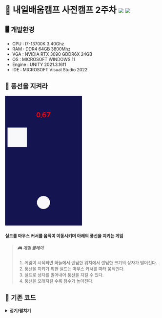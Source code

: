 # 🌸 내일배움캠프 사전캠프 2주차 <img src="https://img.shields.io/badge/Unity-FFFFFF?style=flat&logo=Unity&logoColor=5D5D5D"/> <img src="https://img.shields.io/badge/C%23-5D5D5D?style=flat&logo=csharp&logoColor=FFFFFF"/>   
## 🖥 개발환경    

* CPU : I7-13700K 3.40Ghz    
* RAM : DDR4 64GB 3800Mhz    
* VGA : NVIDIA RTX 3090 GDDR6X 24GB    
* OS : MICROSOFT WINDOWS 11    
* Engine : UNITY 2021.3.16f1    
* IDE : MICROSOFT Visual Studio 2022

## 🎈 풍선을 지켜라    
<img src="/IMGS/game2.gif" width="50%" height="50%" title="game" alt="Game"></img>    
#### 실드를 마우스 커서를 움직여 이동시키며 아래의 풍선을 지키는 게임    
> ##### 🎮 게임 플레이
> 1. 게임이 시작되면 하늘에서 랜덤한 위치에서 랜덤한 크기의 상자가 떨어진다.    
> 2. 풍선을 지키기 위한 실드는 마우스 커서를 따라 움직인다.    
> 3. 실드로 상자를 밀어내어 풍선을 지킬 수 있다.    
> 4. 풍선을 오래지킬 수록 점수가 높아진다.    

## 🔑 기존 코드
<details><summary><b>접기/펼치기</b></summary>

    
<details>
<summary>    
<b>GameManager.cs</b>
</summary>

```csharp
using System.Collections;
using System.Collections.Generic;
using UnityEngine;
using UnityEngine.UI;

public class GameManager : MonoBehaviour
{
    public static GameManager Instance;

    public GameObject square;
    public GameObject endPanel;
    public Text timeTxt;
    public Text nowScore;
    public Text bestScore;
    public Animator anim;

    float time = 0f;
    bool isPlay = true; // PlayerPrefs 기능을 사용할 때 필요한 Key 이름을 변수에 저장하여 오타 방지
    string key = "bestScore";

    void Awake()
    {
        // 인스턴스가 비어있는 상태라면 인스턴스 지정
        if (Instance == null)
            Instance = this;
    }

    // Start is called before the first frame update
    void Start()
    {
        Time.timeScale = 1.0f;
        InvokeRepeating("MakeSquare", 0.0f, 1f); // square 오브젝트를 생성하는 MakeSquare 함수를 게임시작 0초 후부터 1초마다 실행
    }

    // Update is called once per frame
    void Update()
    {
        // 게임 플레이 중일 경우 시간(점수) 상승 및 표시
        if (isPlay)
        {
            time += Time.deltaTime;
            timeTxt.text = time.ToString("N2");
        }
    }

    void MakeSquare()
    {
        Instantiate(square);
    }

    public void GameOver()
    {
        isPlay = false; // 점수 및 시간이 오르는 것을 정지
        anim.SetBool("isDie", true); // 풍선이 터지는 애니메이션을 bool 값을 바꾸어 재생
        Invoke("TimeStop", 0.5f); // 애니메이션을 보기 전에 게임이 멈춰버리는 것을 방지하기 위해 0.5초 뒤에 TimeStop 함수 실행
        nowScore.text = time.ToString("N2");

        // PlayerPrefs를 통해 최고 점수를 디스크에 저장하는 기능
        // HasKey(key)는 해당 이름으로 저장된 PlayerPrefs가 있는지 확인 true,false 반환
        if (PlayerPrefs.HasKey(key)) 
        {
            // GetFloat는 Float 값으로 저장된 PlayerPrefs를 불러와 best라는 이름의 float 변수에 저장
            float best = PlayerPrefs.GetFloat(key);
            if (best < time)
            {
                // 이번 기록이 best보다 높을 경우 SetFloat를 통해 최고기록 값을 다시 저장해줌
                PlayerPrefs.SetFloat(key, time);
                bestScore.text = time.ToString("N2");
            }
            else
            {
                bestScore.text = best.ToString("N2");
            }
        }
        // 저장된 PlayerPrefs가 없다면. 즉, 저장된 최고 기록이 없다면 SetFloat로 이번 기록을 최고기록으로 저장
        else
        {
            PlayerPrefs.SetFloat(key, time);
            bestScore.text = time.ToString("N2");
        }

        endPanel.SetActive(true);
    }

    // Invoke 기능으로 게임을 정지 시키는 것을 지연시키기 위한 함수
    void TimeStop()
    {
        Time.timeScale = 0.0f;
    }
}
```
</details>
